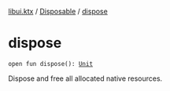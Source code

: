 [libui.ktx](../index.md) / [Disposable](index.md) / [dispose](./dispose.md)

# dispose

`open fun dispose(): `[`Unit`](https://kotlinlang.org/api/latest/jvm/stdlib/kotlin/-unit/index.html)

Dispose and free all allocated native resources.

